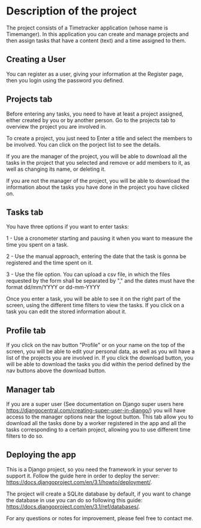 # Description of the project

The project consists of a Timetracker application (whose name is Timemanger). In this application you can create and manage projects and then assign tasks that have a content (text) and a time assigned to them.

## Creating a User

You can register as a user, giving your information at the Register page, then you login using the password you defined.

## Projects tab

Before entering any tasks, you need to have at least a project assigned, either created by you or by another person. Go to the projects tab to overview the project you are involved in.

To create a project, you just need to Enter a title and select the members to be involved. You can click on the porject list to see the details.

If you are the manager of the project, you will be able to download all the tasks in the project that you selected and remove or add members to it, as well as changing its name, or deleting it.

If you are not the manager of the project, you will be able to download the information about the tasks you have done in the project you have clicked on.

## Tasks tab

You have three options if you want to enter tasks:

1 - Use a cronometer starting and pausing it when you want to measure the time you spent on a task.

2 - Use the manual approach, entering the date that the task is gonna be registered and the time spent on it.

3 - Use the file option. You can upload a csv file, in which the files requested by the form shall be separated by "," and the dates must have the format dd/mm/YYYY or dd-mm-YYYY

Once you enter a task, you will be able to see it on the right part of the screen, using the different time filters to view the tasks. If you click on a task you can edit the stored information about it.

## Profile tab

If you click on the nav button "Profile" or on your name on the top of the screen, you will be able to edit your personal data, as well as you will have a list of the projects you are involved in. If you click the download button, you will be able to download the tasks you did within the period defined by the nav buttons above the download button.

## Manager tab

If you are a super user (See documentation on Django super users here https://djangocentral.com/creating-super-user-in-django/) you will have access to the manager options near the logout button. This tab allow you to download all the tasks done by a worker registered in the app and all the tasks corresponding to a certain project, allowing you to use different time filters to do so.

## Deploying the app

This is a Django project, so you need the framework in your server to support it. Follow the guide here in order to deploy the server: https://docs.djangoproject.com/en/3.1/howto/deployment/.

The project will create a SQLite database by default, if you want to change the database in use you can do so following this guide: https://docs.djangoproject.com/en/3.1/ref/databases/.

For any questions or notes for improvement, please feel free to contact me.
